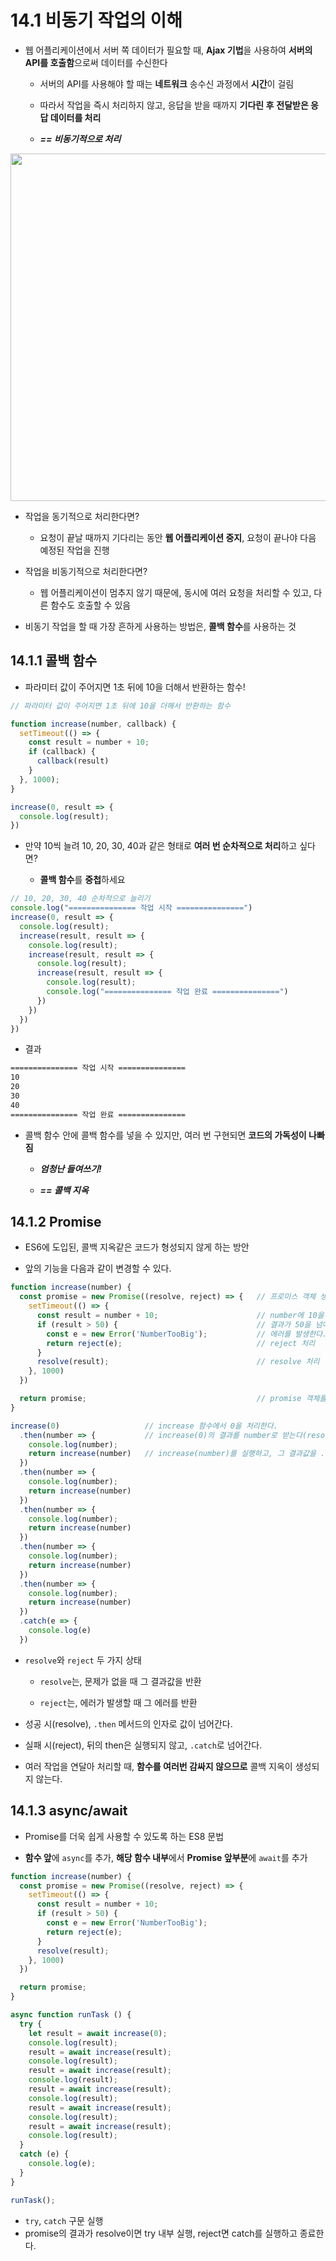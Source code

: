 # 14.1 비동기 작업의 이해

- 웹 어플리케이션에서 서버 쪽 데이터가 필요할 때, **Ajax 기법**을 사용하여 **서버의 API를 호출함**으로써 데이터를 수신한다
  
  - 서버의 API를 사용해야 할 때는 **네트워크** 송수신 과정에서 **시간**이 걸림
  
  - 따라서 작업을 즉시 처리하지 않고, 응답을 받을 때까지 **기다린 후** **전달받은 응답 데이터를 처리**
  
  - ***== 비동기적으로 처리***

<img src="https://i.imgur.com/hh3Mawr.png" title="" alt="" width="556">

- 작업을 동기적으로 처리한다면?
  
  - 요청이 끝날 때까지 기다리는 동안 **웹 어플리케이션 중지**, 요청이 끝나야 다음 예정된 작업을 진행

- 작업을 비동기적으로 처리한다면?
  
  - 웹 어플리케이션이 멈추지 않기 때문에, 동시에 여러 요청을 처리할 수 있고, 다른 함수도 호출할 수 있음

- 비동기 작업을 할 때 가장 흔하게 사용하는 방법은, **콜백 함수**를 사용하는 것

## 14.1.1 콜백 함수

- 파라미터 값이 주어지면 1초 뒤에 10을 더해서 반환하는 함수!

```javascript
// 파라미터 값이 주어지면 1초 뒤에 10을 더해서 반환하는 함수

function increase(number, callback) {
  setTimeout(() => {
    const result = number + 10;
    if (callback) {
      callback(result)
    }
  }, 1000);
}

increase(0, result => {
  console.log(result);
})
```

- 만약 10씩 늘려 10, 20, 30, 40과 같은 형태로 **여러 번 순차적으로 처리**하고 싶다면?
  
  - **콜백 함수**를 **중첩**하세요

```javascript
// 10, 20, 30, 40 순차적으로 늘리기
console.log("=============== 작업 시작 ===============")
increase(0, result => {
  console.log(result);
  increase(result, result => {
    console.log(result);
    increase(result, result => {
      console.log(result);
      increase(result, result => {
        console.log(result);
        console.log("=============== 작업 완료 ===============")
      })
    })
  })
})
```

- 결과

```bash
=============== 작업 시작 ===============
10
20
30
40
=============== 작업 완료 ===============
```

- 콜백 함수 안에 콜백 함수를 넣을 수 있지만, 여러 번 구현되면 **코드의 가독성이 나빠짐**
  
  - ***엄청난 들여쓰기!***
  
  - ***== 콜백 지옥***

## 14.1.2 Promise

- ES6에 도입된, 콜백 지옥같은 코드가 형성되지 않게 하는 방안

- 앞의 기능을 다음과 같이 변경할 수 있다.

```javascript
function increase(number) {
  const promise = new Promise((resolve, reject) => {   // 프로미스 객체 생성하기
    setTimeout(() => {
      const result = number + 10;                      // number에 10을 더한다.
      if (result > 50) {                               // 결과가 50을 넘어가면
        const e = new Error('NumberTooBig');           // 에러를 발생한다.
        return reject(e);                              // reject 처리
      }
      resolve(result);                                 // resolve 처리
    }, 1000)
  })

  return promise;                                      // promise 객체를 처리한다.
}

increase(0)                   // increase 함수에서 0을 처리한다.
  .then(number => {           // increase(0)의 결과를 number로 받는다(resolve)
    console.log(number);
    return increase(number)   // increase(number)를 실행하고, 그 결과값을 .then의 인자로 넘긴다.
  })
  .then(number => {
    console.log(number);
    return increase(number)
  })
  .then(number => {
    console.log(number);
    return increase(number)
  })
  .then(number => {
    console.log(number);
    return increase(number)
  })
  .then(number => {
    console.log(number);
    return increase(number)
  })
  .catch(e => {
    console.log(e)
  })
```

- `resolve`와 `reject` 두 가지 상태
  
  - `resolve`는, 문제가 없을 때 그 결과값을 반환
  
  - `reject`는, 에러가 발생할 때 그 에러를 반환

- 성공 시(resolve), `.then` 메서드의 인자로 값이 넘어간다.

- 실패 시(reject), 뒤의 then은 실행되지 않고, `.catch`로 넘어간다.

- 여러 작업을 연달아 처리할 때, **함수를 여러번 감싸지 않으므로** 콜백 지옥이 생성되지 않는다.

## 14.1.3 async/await

- Promise를 더욱 쉽게 사용할 수 있도록 하는 ES8 문법

- **함수 앞**에 `async`를 추가, **해당 함수 내부**에서 **Promise 앞부분**에 `await`를 추가

```javascript
function increase(number) {
  const promise = new Promise((resolve, reject) => {
    setTimeout(() => {
      const result = number + 10;                      
      if (result > 50) {
        const e = new Error('NumberTooBig');
        return reject(e);
      }
      resolve(result);
    }, 1000)
  })

  return promise;
}

async function runTask () {
  try {
    let result = await increase(0);
    console.log(result);
    result = await increase(result);
    console.log(result);
    result = await increase(result);
    console.log(result);
    result = await increase(result);
    console.log(result);
    result = await increase(result);
    console.log(result);
    result = await increase(result);
    console.log(result);
  }
  catch (e) {
    console.log(e);
  }
}

runTask();
```

- `try`, `catch` 구문 실행
- promise의 결과가 resolve이면 try 내부 실행, reject면 catch를 실행하고 종료한다.
